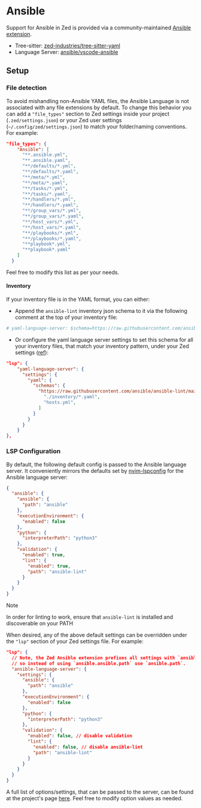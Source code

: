 # Ansible

Support for Ansible in Zed is provided via a community-maintained [Ansible extension](https://github.com/kartikvashistha/zed-ansible).

- Tree-sitter: [zed-industries/tree-sitter-yaml](https://github.com/zed-industries/tree-sitter-yaml)
- Language Server: [ansible/vscode-ansible](https://github.com/ansible/vscode-ansible/tree/main/packages/ansible-language-server)

## Setup

### File detection

To avoid mishandling non-Ansible YAML files, the Ansible Language is not associated with any file extensions by default. To change this behavior you can add a `"file_types"` section to Zed settings inside your project (`.zed/settings.json`) or your Zed user settings (`~/.config/zed/settings.json`) to match your folder/naming conventions. For example:

```json [settings]
"file_types": {
    "Ansible": [
      "**.ansible.yml",
      "**.ansible.yaml",
      "**/defaults/*.yml",
      "**/defaults/*.yaml",
      "**/meta/*.yml",
      "**/meta/*.yaml",
      "**/tasks/*.yml",
      "**/tasks/*.yaml",
      "**/handlers/*.yml",
      "**/handlers/*.yaml",
      "**/group_vars/*.yml",
      "**/group_vars/*.yaml",
      "**/host_vars/*.yml",
      "**/host_vars/*.yaml",
      "**/playbooks/*.yml",
      "**/playbooks/*.yaml",
      "**playbook*.yml",
      "**playbook*.yaml"
    ]
  }
```

Feel free to modify this list as per your needs.

#### Inventory

If your inventory file is in the YAML format, you can either:

- Append the `ansible-lint` inventory json schema to it via the following comment at the top of your inventory file:

```yml
# yaml-language-server: $schema=https://raw.githubusercontent.com/ansible/ansible-lint/main/src/ansiblelint/schemas/inventory.json
```

- Or configure the yaml language server settings to set this schema for all your inventory files, that match your inventory pattern, under your Zed settings ([ref](https://zed.dev/docs/languages/yaml)):

```json [settings]
"lsp": {
    "yaml-language-server": {
      "settings": {
        "yaml": {
          "schemas": {
            "https://raw.githubusercontent.com/ansible/ansible-lint/main/src/ansiblelint/schemas/inventory.json": [
              "./inventory/*.yaml",
              "hosts.yml",
            ]
          }
        }
      }
    }
},
```

### LSP Configuration

By default, the following default config is passed to the Ansible language server. It conveniently mirrors the defaults set by [nvim-lspconfig](https://github.com/neovim/nvim-lspconfig/blob/03bc581e05e81d33808b42b2d7e76d70adb3b595/lua/lspconfig/configs/ansiblels.lua) for the Ansible language server:

```json [settings]
{
  "ansible": {
    "ansible": {
      "path": "ansible"
    },
    "executionEnvironment": {
      "enabled": false
    },
    "python": {
      "interpreterPath": "python3"
    },
    "validation": {
      "enabled": true,
      "lint": {
        "enabled": true,
        "path": "ansible-lint"
      }
    }
  }
}
```

> [!NOTE]
> In order for linting to work, ensure that `ansible-lint` is installed and discoverable on your PATH

When desired, any of the above default settings can be overridden under the `"lsp"` section of your Zed settings file. For example:

```json [settings]
"lsp": {
  // Note, the Zed Ansible extension prefixes all settings with `ansible`
  // so instead of using `ansible.ansible.path` use `ansible.path`.
  "ansible-language-server": {
    "settings": {
      "ansible": {
        "path": "ansible"
      },
      "executionEnvironment": {
        "enabled": false
      },
      "python": {
        "interpreterPath": "python3"
      },
      "validation": {
        "enabled": false, // disable validation
        "lint": {
          "enabled": false, // disable ansible-lint
          "path": "ansible-lint"
        }
      }
    }
  }
}
```

A full list of options/settings, that can be passed to the server, can be found at the project's page [here](https://github.com/ansible/vscode-ansible/blob/5a89836d66d470fb9d20e7ea8aa2af96f12f61fb/docs/als/settings.md).
Feel free to modify option values as needed.

